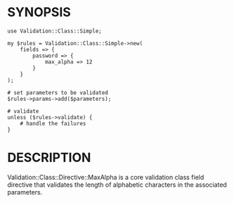 # SYNOPSIS

    use Validation::Class::Simple;

    my $rules = Validation::Class::Simple->new(
        fields => {
            password => {
                max_alpha => 12
            }
        }
    );

    # set parameters to be validated
    $rules->params->add($parameters);

    # validate
    unless ($rules->validate) {
        # handle the failures
    }

# DESCRIPTION

Validation::Class::Directive::MaxAlpha is a core validation class field
directive that validates the length of alphabetic characters in the associated
parameters.
